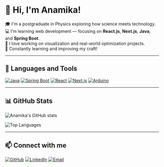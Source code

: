 # 👋 Hi, I'm Anamika!

🎓 I'm a postgraduate in Physics exploring how science meets technology.  
💻 I’m learning web development — focusing on **React.js**, **Next.js**, **Java**, and **Spring Boot**.  
🔭 I love working on visualization and real-world optimization projects.  
🌱 Constantly learning and improving my craft!

---

## 🧰 Languages and Tools

[![Java](https://img.shields.io/badge/Java-ED8B00?style=for-the-badge&logo=openjdk&logoColor=white)](https://www.java.com/)
[![Spring Boot](https://img.shields.io/badge/Spring_Boot-6DB33F?style=for-the-badge&logo=springboot&logoColor=white)](https://spring.io/projects/spring-boot)
[![React](https://img.shields.io/badge/React-20232A?style=for-the-badge&logo=react&logoColor=61DAFB)](https://react.dev/)
[![Next.js](https://img.shields.io/badge/Next.js-000000?style=for-the-badge&logo=nextdotjs&logoColor=white)](https://nextjs.org/)
[![Arduino](https://img.shields.io/badge/Arduino-00979D?style=for-the-badge&logo=arduino&logoColor=white)](https://www.arduino.cc/)

---

## 📊 GitHub Stats

![Anamika's GitHub stats](https://github-readme-stats.vercel.app/api?username=AnamikaAnilkumar&show_icons=true&theme=tokyonight)

![Top Languages](https://github-readme-stats.vercel.app/api/top-langs/?username=AnamikaAnilkumar&layout=compact&theme=tokyonight)

---

## 📫 Connect with me

[![GitHub](https://img.shields.io/badge/GitHub-AnamikaAnilkumar-181717?style=for-the-badge&logo=github)](https://github.com/anamikaanilkumar)
[![LinkedIn](https://img.shields.io/badge/LinkedIn-Anamika%20Anilkumar-0A66C2?style=for-the-badge&logo=linkedin)](https://www.linkedin.com/in/anamika-anilkumar-12b0a825b/)
[![Email](https://img.shields.io/badge/Email-anamikaanilkumar2264@gmail.com-D14836?style=for-the-badge&logo=gmail&logoColor=white)](mailto:anamikaanilkumar2264@gmail.com.com)

